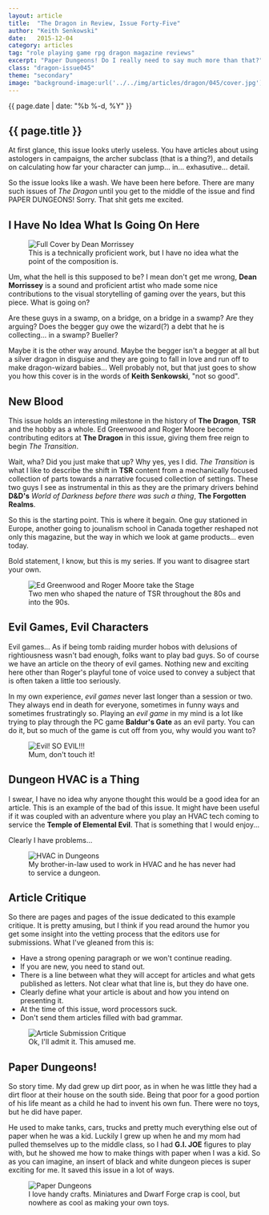 ```yaml
---
layout: article
title:  "The Dragon in Review, Issue Forty-Five"
author: "Keith Senkowski"
date:   2015-12-04
category: articles
tag: "role playing game rpg dragon magazine reviews"
excerpt: "Paper Dungeons! Do I really need to say much more than that?"
class: "dragon-issue045"
theme: "secondary"
image: "background-image:url('../../img/articles/dragon/045/cover.jpg');"
---
```

<section class="header" style="{{page.image}}">
	<div class="content">
	<aside class="span-3 col empty"></aside>
	<div class="span-6 col">
		<p class="post-meta">{{ page.date | date: "%b %-d, %Y" }}</p>
		<h1>{{ page.title }}</h1>
		<p>At first glance, this issue looks uterly useless. You have articles about using astologers in campaigns, the archer subclass (that is a thing?), and details on calculating how far your character can jump... in... exhasutive... detail.</p>
		<p>So the issue looks like a wash. We have been here before. There are many such issues of <em>The Dragon</em> until you get to the middle of the issue and find PAPER DUNGEONS! Sorry. That shit gets me excited.</p>
	</div>
	<aside class="span-3 col empty"></aside>	
	</div>
</section>
<section class="review continued">
	<div class="content gutters">
		<div class="span-1 col empty"></div>
		<div class="span-10 col">
			<h2>I Have No Idea What Is Going On Here</h2>
		</div>
		<div class="span-1 col empty"></div>
	</div>
	<div class="content gutters">
		<div class="span-1 col empty"></div>
		<aside class="span-5 col">
			<figure>
				<img src="{{ site.baseurl }}/img/loading.gif" data-src="{{ site.baseurl }}/img/articles/dragon/045/full-cover.jpg" alt="Full Cover by Dean Morrissey"/>
				<figcaption>This is a technically proficient work, but I have no idea what the point of the composition is.</figcaption>
			</figure>
		</aside>	
		<div class="span-5 col">
			<p>Um, what the hell is this supposed to be? I mean don't get me wrong, <strong>Dean Morrissey</strong> is a sound and proficient artist who made some nice contributions to the visual storytelling of gaming over the years, but this piece. What is going on?</p>
			<p>Are these guys in a swamp, on a bridge, on a bridge in a swamp? Are they arguing? Does the begger guy owe the wizard(?) a debt that he is collecting... in a swamp? Bueller?</p>
			<p>Maybe it is the other way around. Maybe the begger isn't a begger at all but a silver dragon in disguise and they are going to fall in love and run off to make dragon-wizard babies... Well probably not, but that just goes to show you how this cover is in the words of <strong>Keith Senkowski</strong>, "not so good".</p>
		</div>
		<div class="span-1 col empty"></div>
	</div>
		
</section>
<section class="review continued">
	<div class="content gutters">
		<div class="span-1 col empty"></div>
		<div class="span-10 col">
			<h2>New Blood</h2>
		</div>
		<div class="span-1 col empty"></div>
	</div>
	<div class="content gutters">
		<div class="span-1 col empty"></div>
		<div class="span-6 col">
			<p>This issue holds an interesting milestone in the history of <strong>The Dragon</strong>, <strong>TSR</strong> and the hobby as a whole. Ed Greenwood and Roger Moore become contributing editors at <strong>The Dragon</strong> in this issue, giving them free reign to begin <em>The Transition</em>.</p>
			<p> Wait, wha? Did you just make that up? Why yes, yes I did. <em>The Transition</em> is what I like to describe the shift in <strong>TSR</strong> content from a mechanically focused collection of parts towards a narrative focused collection of settings. These two guys I see as instrumental in this as they are the primary drivers behind <strong>D&amp;D's</strong> <em>World of Darkness before there was such a thing</em>, <strong>The Forgotten Realms</strong>.</p>
				<p>So this is the starting point. This is where it begain. One guy stationed in Europe, another going to jounalism school in Canada together reshaped not only this magazine, but the way in which we look at game products... even today.</p>
				<p>Bold statement, I know, but this is my series. If you want to disagree start your own.</p>
		</div>
		<aside class="span-3 col">
			<figure>
				<img src="{{ site.baseurl }}/img/loading.gif" data-src="{{ site.baseurl }}/img/articles/dragon/045/new-blood.png" alt="Ed Greenwood and Roger Moore take the Stage"/>
				<figcaption>Two men who shaped the nature of TSR throughout the 80s and into the 90s.</figcaption>
			</figure>
		</aside>
		<div class="span-2 col empty"></div>
	</div>
</section>

<section class="review continued">
	<div class="content gutters">
		<div class="span-1 col empty"></div>
		<div class="span-10 col">
			<h2>Evil Games, Evil Characters</h2>
		</div>
		<div class="span-1 col empty"></div>
	</div>
	<div class="content gutters">
		<div class="span-3 col empty"></div>
		<div class="span-6 col">
			<p>Evil games... As if being tomb raiding murder hobos with delusions of rightiousness wasn't bad enough, folks want to play bad guys. So of course we have an article on the theory of evil games. Nothing new and exciting here other than Roger's playful tone of voice used to convey a subject that is often taken a little too seriously.</p>
			<p>In my own experience, <em>evil games</em> never last longer than a session or two. They always end in death for everyone, sometimes in funny ways and sometimes frustratingly so. Playing an <em>evil game</em> in my mind is a lot like trying to play through the PC game <strong>Baldur's Gate</strong> as an evil party. You can do it, but so much of the game is cut off from you, why would you want to?</p>
		</div>
		<div class="span-3 col empty"></div>
	</div>
	<div class="content gutters">
		<div class="span-2 col empty"></div>
		<div class="span-8 col">
			<figure>
				<img src="{{ site.baseurl }}/img/loading.gif" data-src="{{ site.baseurl }}/img/articles/dragon/045/evil.png" alt="Evil! SO EVIL!!!"/>
				<figcaption>Mum, don't touch it!</figcaption>
			</figure>
		</div>	
		<div class="span-2 col empty"></div>
	</div>
</section>
<section class="review continued">
	<div class="content gutters">
		<div class="span-1 col empty"></div>
		<div class="span-10 col">
			<h2>Dungeon HVAC is a Thing</h2>
		</div>
		<div class="span-1 col empty"></div>
	</div>
	<div class="content gutters">
		<div class="span-1 col empty"></div>
		<div class="span-5 col">
			<p>I swear, I have no idea why anyone thought this would be a good idea for an article. This is an example of the bad of this issue. It might have been useful if it was coupled with an adventure where you play an HVAC tech coming to service the <strong>Temple of Elemental Evil</strong>. That is something that I would enjoy...</p>
			<p>Clearly I have problems...</p>
		</div>
		<aside class="span-5 col">
			<figure>
				<img src="{{ site.baseurl }}/img/loading.gif" data-src="{{ site.baseurl }}/img/articles/dragon/045/vents.png" alt="HVAC in Dungeons"/>
				<figcaption>My brother-in-law used to work in HVAC and he has never had to service a dungeon.</figcaption>
			</figure>
		</aside>	
		<div class="span-1 col empty"></div>
	</div>
</section>
<section class="review continued">
	<div class="content gutters">
		<div class="span-1 col empty"></div>
		<div class="span-10 col">
			<h2>Article Critique</h2>
		</div>
		<div class="span-1 col empty"></div>
	</div>
	<div class="content gutters">
		<div class="span-3 col empty"></div>
		<div class="span-6 col">
			<p>So there are pages and pages of the issue dedicated to this example critique. It is pretty amusing, but I think if you read around the humor you get some insight into the vetting process that the editors use for submissions. What I've gleaned from this is:</p>
			<ul class="spaced-list">
				<li>Have a strong opening paragraph or we won't continue reading.</li>
				<li>If you are new, you need to stand out.</li>
				<li>There is a line between what they will accept for articles and what gets published as letters. Not clear what that line is, but they do have one.</li>
				<li>Clearly define what your article is about and how you intend on presenting it.</li>
				<li>At the time of this issue, word processors suck.</li>
				<li>Don't send them articles filled with bad grammar.</li>
			</ul>
		</div>
		<div class="span-3 col empty"></div>
	</div>
	<div class="content gutters">
		<div class="span-2 col empty"></div>
		<div class="span-8 col">
			<figure>
				<img src="{{ site.baseurl }}/img/loading.gif" data-src="{{ site.baseurl }}/img/articles/dragon/045/writing.png" alt="Article Submission Critique"/>
				<figcaption>Ok, I'll admit it. This amused me.</figcaption>
			</figure>
		</div>	
		<div class="span-2 col empty"></div>
	</div>
</section>
<section class="review continued">
	<div class="content gutters">
		<div class="span-1 col empty"></div>
		<div class="span-10 col">
			<h2>Paper Dungeons!</h2>
		</div>
		<div class="span-1 col empty"></div>
	</div>
	<div class="content gutters">
		<div class="span-1 col empty"></div>
		<div class="span-10 col">
			<p>So story time. My dad grew up dirt poor, as in when he was little they had a dirt floor at their house on the south side. Being that poor for a good portion of his life meant as a child he had to invent his own fun. There were no toys, but he did have paper.</p>
			<p>He used to make tanks, cars, trucks and pretty much everything else out of paper when he was a kid. Luckily I grew up when he and my mom had pulled themselves up to the middle class, so I had <strong>G.I. JOE</strong> figures to play with, but he showed me how to make things with paper when I was a kid. So as you can imagine, an insert of black and white dungeon pieces is super exciting for me. It saved this issue in a lot of ways.</p>
		</div>
		<div class="span-1 col empty"></div>
	</div>
</section>
<section class="review continued">
	<div class="content gutters">
		<div class="span-1 col empty"></div>
		<div class="span-10 col">
			<figure>
				<img src="{{ site.baseurl }}/img/loading.gif" data-src="{{ site.baseurl }}/img/articles/dragon/045/paper-dungeon.png" alt="Paper Dungeons"/>
				<figcaption>I love handy crafts. Miniatures and Dwarf Forge crap is cool, but nowhere as cool as making your own toys.</figcaption>
			</figure>
		</div>	
		<div class="span-1 col empty"></div>
	</div>
	<div class="divider"></div>	
</section>

